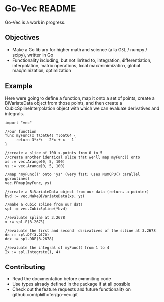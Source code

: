 Go-Vec README
====================

Go-Vec is a work in progress.

Objectives
------------

* Make a Go library for higher math and science (a la GSL / numpy /
  scipy), written in Go
* Functionality including, but not limited to, integration, differentiation, interpolation, matrix operations, local max/minimization, global max/minization, optimization

Example
-----------
Here were going to define a function, map it onto a set of points, create a BiVariateData object from those points, and then create a CubicSplineInterpolation object with which we can evaluate derivatives and integrals.

```
import "vec"

//our function
func myFunc(x float64) float64 {
     return 3*x*x - 2*x + x - 1
}

//create a slice of 100 x-points from 0 to 5
//create another identical slice that we'll map myFunc() onto
xs := vec.Arange(0, 5, 100)
ys := vec.Arange(0, 5, 100)

//map 'myFunc()' onto 'ys' (very fast; uses NumCPU() parallel goroutines)
vec.PPmap(myFunc, ys)

//create a BiVariateData object from our data (returns a pointer)
bvd := vec.MakeBiVariateData(xs, ys)

//make a cubic spline from our data
spl := vec.CubicSpline(*bvd)

//evaluate spline at 3.2678
x := spl.F(3.2678)

//evaluate the first and second  derivatives of the spline at 3.2678
dx := spl.DF(3.2678)
ddx := spl.DDF(3.2678)

//evaluate the integral of myFunc() from 1 to 4
Ix := spl.Integrate(1, 4)

```

Contributing
-------------

* Read the documentation before commiting code
* Use types already defined in the package if at all possible
* Check out the feature requests and future functionality on github.com/philhofer/go-vec.git
